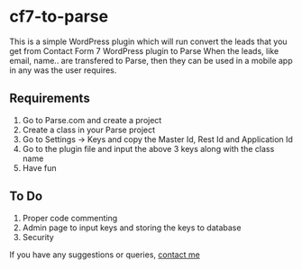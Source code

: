 # cf7-to-parse

This is a simple WordPress plugin which will run convert the leads that you get from Contact Form 7 WordPress plugin to Parse
When the leads, like email, name.. are transfered to Parse, then they can be used in a mobile app in any was the user requires.

## Requirements
1. Go to Parse.com and create a project
2. Create a class in your Parse project 
3. Go to Settings -> Keys and copy the Master Id, Rest Id and Application Id
4. Go to the plugin file and input the above 3 keys along with the class name
5. Have fun

## To Do
1. Proper code commenting
2. Admin page to input keys and storing the keys to database
3. Security

If you have any suggestions or queries, [contact me](http://rohitbandooni.com/contact-me "My Website")
